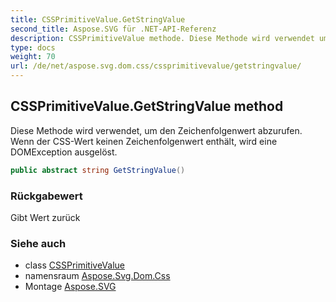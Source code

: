 ```yaml
---
title: CSSPrimitiveValue.GetStringValue
second_title: Aspose.SVG für .NET-API-Referenz
description: CSSPrimitiveValue methode. Diese Methode wird verwendet um den Zeichenfolgenwert abzurufen. Wenn der CSSWert keinen Zeichenfolgenwert enthält wird eine DOMException ausgelöst.
type: docs
weight: 70
url: /de/net/aspose.svg.dom.css/cssprimitivevalue/getstringvalue/
---
```

## CSSPrimitiveValue.GetStringValue method

Diese Methode wird verwendet, um den Zeichenfolgenwert abzurufen. Wenn der CSS-Wert keinen Zeichenfolgenwert enthält, wird eine DOMException ausgelöst.

```csharp
public abstract string GetStringValue()
```

### Rückgabewert

Gibt Wert zurück

### Siehe auch

* class [CSSPrimitiveValue](../)
* namensraum [Aspose.Svg.Dom.Css](../../cssprimitivevalue/)
* Montage [Aspose.SVG](../../../)


